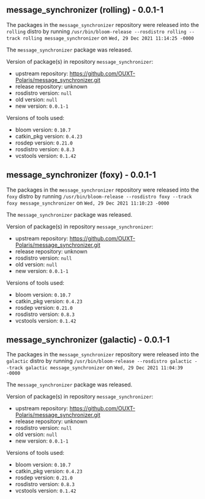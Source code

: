 ## message_synchronizer (rolling) - 0.0.1-1

The packages in the `message_synchronizer` repository were released into the `rolling` distro by running `/usr/bin/bloom-release --rosdistro rolling --track rolling message_synchronizer` on `Wed, 29 Dec 2021 11:14:25 -0000`

The `message_synchronizer` package was released.

Version of package(s) in repository `message_synchronizer`:

- upstream repository: https://github.com/OUXT-Polaris/message_synchronizer.git
- release repository: unknown
- rosdistro version: `null`
- old version: `null`
- new version: `0.0.1-1`

Versions of tools used:

- bloom version: `0.10.7`
- catkin_pkg version: `0.4.23`
- rosdep version: `0.21.0`
- rosdistro version: `0.8.3`
- vcstools version: `0.1.42`


## message_synchronizer (foxy) - 0.0.1-1

The packages in the `message_synchronizer` repository were released into the `foxy` distro by running `/usr/bin/bloom-release --rosdistro foxy --track foxy message_synchronizer` on `Wed, 29 Dec 2021 11:10:23 -0000`

The `message_synchronizer` package was released.

Version of package(s) in repository `message_synchronizer`:

- upstream repository: https://github.com/OUXT-Polaris/message_synchronizer.git
- release repository: unknown
- rosdistro version: `null`
- old version: `null`
- new version: `0.0.1-1`

Versions of tools used:

- bloom version: `0.10.7`
- catkin_pkg version: `0.4.23`
- rosdep version: `0.21.0`
- rosdistro version: `0.8.3`
- vcstools version: `0.1.42`


## message_synchronizer (galactic) - 0.0.1-1

The packages in the `message_synchronizer` repository were released into the `galactic` distro by running `/usr/bin/bloom-release --rosdistro galactic --track galactic message_synchronizer` on `Wed, 29 Dec 2021 11:04:39 -0000`

The `message_synchronizer` package was released.

Version of package(s) in repository `message_synchronizer`:

- upstream repository: https://github.com/OUXT-Polaris/message_synchronizer.git
- release repository: unknown
- rosdistro version: `null`
- old version: `null`
- new version: `0.0.1-1`

Versions of tools used:

- bloom version: `0.10.7`
- catkin_pkg version: `0.4.23`
- rosdep version: `0.21.0`
- rosdistro version: `0.8.3`
- vcstools version: `0.1.42`


